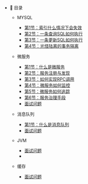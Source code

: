 
- :memo: 目录
   - MYSQL
       - [第1节：索引什么情况下会失效](/md/Mysql/索引什么情况下会失效.md)
       - [第2节：一条查询SQL如何执行](/md/Mysql/一条查询SQL如何执行.md)
       - [第3节：一条更新SQL如何执行](/md/Mysql/一条更新SQL如何执行.md)
       - [第4节：光怪陆离的事务隔离](/md/Mysql/光怪陆离的事务隔离.md)
   - 微服务
      - [第1节：什么是微服务](/md/miscroService/什么是微服务.md)
      - [第2节：服务注册与发现](/md/miscroService/服务注册与发现.md)
      - [第3节：如何实现RPC调用](/md/miscroService/如何实现RPC调用.md)
      - [第4节：微服务如何监控](/md/miscroService/微服务如何监控.md)
      - [第5节：微服务如何追踪](/md/miscroService/微服务如何追踪.md)
      - [第6节：服务治理手段](/md/miscroService/服务治理手段.md)
      - [面试问题](/md/miscroService/面试问题.md)
   - 消息队列
      - [第1节：什么是消息队列](/md/mq/什么是消息队列.md)
      - [面试问题](/md/mq/面试问题.md)

   - JVM
     - [面试问题](/md/jvm/面试问题.md)
     - 
   - 缓存
     - [面试问题](/md/cache/面试问题.md)
